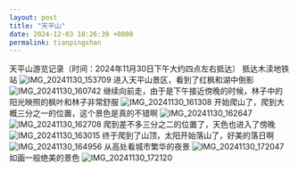 ```yaml
---
layout: post
title: "天平山"
date: 2024-12-03 18:26:39 +0800
permalink: tianpingshan
---
```

天平山游览记录（时间：2024年11月30日下午大约四点左右抵达）
抵达木渎地铁站
![IMG_20241130_153709](https://github.com/user-attachments/assets/aa8bc849-a59e-4f24-a073-b52373694363)
进入天平山景区，看到了红枫和湖中倒影
![IMG_20241130_160742](https://github.com/user-attachments/assets/d25f9c79-c149-4d07-b89c-a48800d7937f)
继续向前走，由于是下午接近傍晚的时候，林子中的阳光映照的枫叶和林子非常舒服
![IMG_20241130_161308](https://github.com/user-attachments/assets/b8f9525e-150a-429c-b39e-20f9475458c3)
开始爬山了，爬到大概三分之一的位置，这个景色是真的不错啊
![IMG_20241130_162647](https://github.com/user-attachments/assets/607b4bf1-231e-4a17-a014-521e13dbbf42)
![IMG_20241130_162708](https://github.com/user-attachments/assets/15376ce6-1570-4851-aefb-c71c531939a1)
爬到差不多三分之二的位置了，天色也进入了傍晚
![IMG_20241130_163015](https://github.com/user-attachments/assets/52767038-6da2-4b1b-8dd1-915e05c08352)
终于爬到了山顶，太阳开始落山了，好美的落日啊
![IMG_20241130_164956](https://github.com/user-attachments/assets/056fef0a-2f7d-4345-b5b7-0555747e1b9f)
从高处看城市繁华的夜景
![IMG_20241130_172047](https://github.com/user-attachments/assets/186b9c38-900b-4dda-a538-41e5f49b0d52)
如画一般绝美的景色
![IMG_20241130_172120](https://github.com/user-attachments/assets/fb25ed67-990f-474c-acae-444c1652fe8c)








